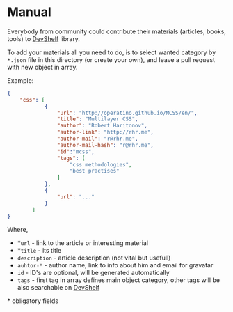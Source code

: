 # Manual

Everybody from community could contribute their materials (articles, books, tools) to [DevShelf](http://devshelf.us) library.

To add your materials all you need to do, is to select wanted category by `*.json` file in this directory (or create your own), and leave a pull request with new object in array.

Example:

```json
{
    "css": [
            {
                "url": "http://operatino.github.io/MCSS/en/",
                "title": "Multilayer CSS",
                "author": "Robert Haritonov",
                "author-link": "http://rhr.me",
                "author-mail": "r@rhr.me",
                "author-mail-hash": "r@rhr.me",
                "id":"mcss",
                "tags": [
                    "css methodologies",
                    "best practises"
                ]
            },
            {
                "url": "..."
            }
        ]
}
```

Where,

* *`url` - link to the article or interesting material
* *`title` - its title
* `description` - article description (not vital but usefull)
* `auhtor-*` - author name, link to info about him and email for gravatar
* `id` - ID's are optional, will be generated automatically
* `tags` - first tag in array defines main object category, other tags will be also searchable on [DevShelf](http://devshelf.us)

\* obligatory fields